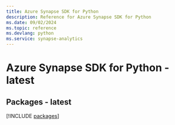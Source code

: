```yaml
---
title: Azure Synapse SDK for Python
description: Reference for Azure Synapse SDK for Python
ms.date: 09/02/2024
ms.topic: reference
ms.devlang: python
ms.service: synapse-analytics
---
```

# Azure Synapse SDK for Python - latest
## Packages - latest
[!INCLUDE [packages](synapse-index.md)]
